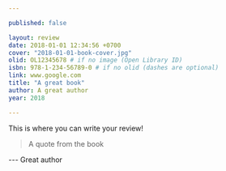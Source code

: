 ```yaml
---

published: false

layout: review
date: 2018-01-01 12:34:56 +0700
cover: "2018-01-01-book-cover.jpg"
olid: OL12345678 # if no image (Open Library ID)
isbn: 978-1-234-56789-0 # if no olid (dashes are optional)
link: www.google.com
title: "A great book"
author: A great author
year: 2018

---
```


This is where you can write your review!

> A quote from the book

--- Great author

